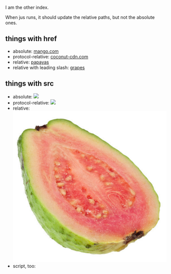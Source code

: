 I am the other index.

When jus runs, it should update the relative paths, but not the absolute ones.

## things with href

- absolute: <a href="http://mango.com">mango.com</a>
- protocol-relative: <a href="//coconut-cdn.com">coconut-cdn.com</a>
- relative: <a href="papayas">papayas</a>
- relative with leading slash: <a href="/grapes">grapes</a>

## things with src

- absolute: <img src="https://guava.com/logo.png">
- protocol-relative: <img src="//guava-relative.com/logo.png">
- relative: <img src="guava.png">
- script, too: <script src="banana.js">
